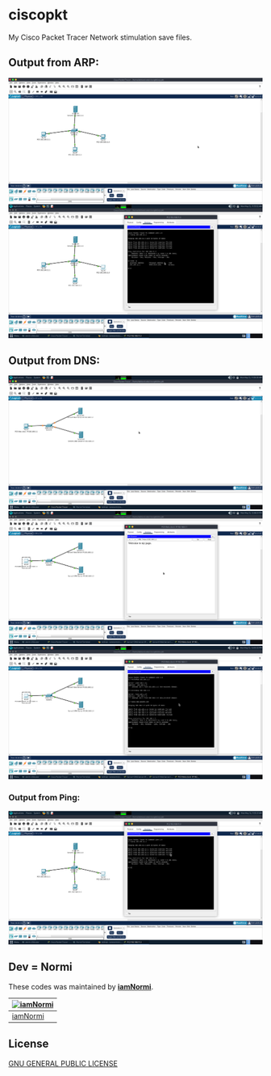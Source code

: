 # ciscopkt
My Cisco Packet Tracer Network stimulation save files.
## Output from ARP:
![1](outs/arp.png)
![2](outs/arp1.png)
## Output from DNS:
![1](outs/dns.png)
![2](outs/dns2.png)
![3](outs/dns4.png)
### Output from Ping:
![1](outs/ping.png)
## Dev = Normi
These codes was maintained by [**iamNormi**](https://github.com/iamNormi).

[![iamNormi](https://github.com/iamNormi.png?size=100)](https://github.com/iamNormi) |
--- |
[iamNormi](https://github.com/iamNormi) |

## License

[GNU GENERAL PUBLIC LICENSE](./LICENSE)

